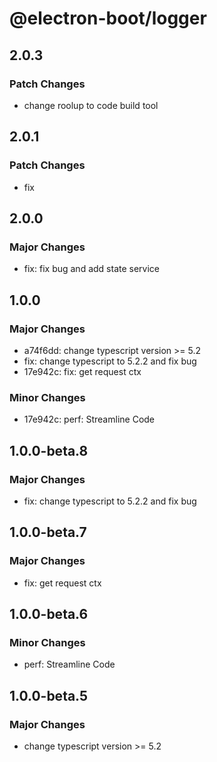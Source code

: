 # @electron-boot/logger

## 2.0.3

### Patch Changes

- change roolup to code build tool

## 2.0.1

### Patch Changes

- fix

## 2.0.0

### Major Changes

- fix: fix bug and add state service

## 1.0.0

### Major Changes

- a74f6dd: change typescript version >= 5.2
- fix: change typescript to 5.2.2 and fix bug
- 17e942c: fix: get request ctx

### Minor Changes

- 17e942c: perf: Streamline Code

## 1.0.0-beta.8

### Major Changes

- fix: change typescript to 5.2.2 and fix bug

## 1.0.0-beta.7

### Major Changes

- fix: get request ctx

## 1.0.0-beta.6

### Minor Changes

- perf: Streamline Code

## 1.0.0-beta.5

### Major Changes

- change typescript version >= 5.2
